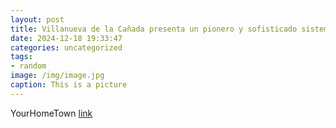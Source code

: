 ```yaml
---
layout: post
title: Villanueva de la Cañada presenta un pionero y sofisticado sistema de cámaras de vigilancia y control del tráfico rodado
date: 2024-12-18 19:33:47
categories: uncategorized
tags:
- random
image: /img/image.jpg
caption: This is a picture
---
```

YourHomeTown [link](https://yourhometown.es/nuevo-sistema-videovigilancia-trafico-villanueva-de-la-canada/)
